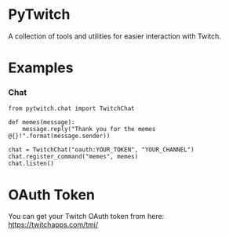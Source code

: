 # PyTwitch
A collection of tools and utilities for easier interaction with Twitch.

# Examples

### Chat
```
from pytwitch.chat import TwitchChat

def memes(message):
    message.reply("Thank you for the memes @{}!".format(message.sender))

chat = TwitchChat("oauth:YOUR_TOKEN", "YOUR_CHANNEL")
chat.register_command("memes", memes)
chat.listen()
```

# OAuth Token
You can get your Twitch OAuth token from here: https://twitchapps.com/tmi/